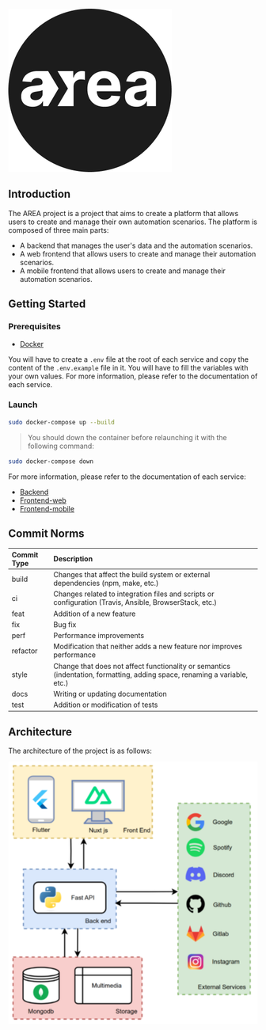 ![Epitech_banner](assets/area.png)

## Introduction

The AREA project is a project that aims to create a platform that allows users to create and manage their own automation scenarios. The platform is composed of three main parts:
- A backend that manages the user's data and the automation scenarios.
- A web frontend that allows users to create and manage their automation scenarios.
- A mobile frontend that allows users to create and manage their automation scenarios.

## Getting Started

### Prerequisites

- [Docker](https://docs.docker.com/get-docker/)

You will have to create a `.env` file at the root of each service and copy the content of the `.env.example` file in it.
You will have to fill the variables with your own values. For more information, please refer to the documentation of each service.

### Launch

```bash
sudo docker-compose up --build
```
> You should down the container before relaunching it with the following command:

```bash
sudo docker-compose down
```

For more information, please refer to the documentation of each service:
- [Backend](back/README.md)
- [Frontend-web](front/web/README.md)
- [Frontend-mobile](front/mobile/README.md)

## Commit Norms

| Commit Type | Description                                                                                                               |
|:------------|:--------------------------------------------------------------------------------------------------------------------------|
| build       | Changes that affect the build system or external dependencies (npm, make, etc.)                                           |
| ci          | Changes related to integration files and scripts or configuration (Travis, Ansible, BrowserStack, etc.)                   |
| feat        | Addition of a new feature                                                                                                 |
| fix         | Bug fix                                                                                                                   |
| perf        | Performance improvements                                                                                                  |
| refactor    | Modification that neither adds a new feature nor improves performance                                                     |
| style       | Change that does not affect functionality or semantics (indentation, formatting, adding space, renaming a variable, etc.) |
| docs        | Writing or updating documentation                                                                                         |
| test        | Addition or modification of tests                                                                                         |

## Architecture

The architecture of the project is as follows:

![alt text](diagram.png)